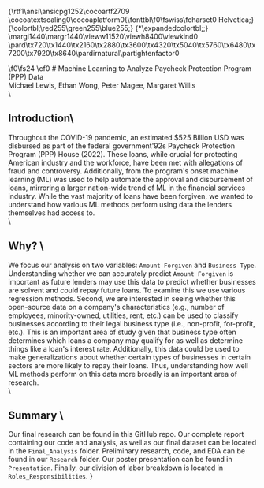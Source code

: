 {\rtf1\ansi\ansicpg1252\cocoartf2709
\cocoatextscaling0\cocoaplatform0{\fonttbl\f0\fswiss\fcharset0 Helvetica;}
{\colortbl;\red255\green255\blue255;}
{\*\expandedcolortbl;;}
\margl1440\margr1440\vieww11520\viewh8400\viewkind0
\pard\tx720\tx1440\tx2160\tx2880\tx3600\tx4320\tx5040\tx5760\tx6480\tx7200\tx7920\tx8640\pardirnatural\partightenfactor0

\f0\fs24 \cf0 # Machine Learning to Analyze Paycheck Protection Program (PPP) Data\
Michael Lewis, Ethan Wong, Peter Magee, Margaret Willis\
\
## Introduction\
Throughout the COVID-19 pandemic, an estimated $525 Billion USD was disbursed as part of the federal government\'92s Paycheck Protection Program (PPP) House (2022). These loans, while crucial for protecting American industry and the workforce, have been met with allegations of fraud and controversy. Additionally, from the program's onset machine learning (ML) was used to help automate the approval and disbursement of loans, mirroring a larger nation-wide trend of ML in the financial services industry. While the vast majority of loans have been forgiven, we wanted to understand how various ML methods perform using data the lenders themselves had access to. \
\
## Why? \
We focus our analysis on two variables: `Amount Forgiven` and `Business Type`. Understanding whether we can accurately predict `Amount Forgiven` is important as future lenders may use this data to predict whether businesses are solvent and could repay future loans. To examine this we use various regression methods. Second, we are interested in seeing whether this open-source data on a company's characteristics (e.g., number of employees, minority-owned, utilities, rent, etc.) can be used to classify businesses according to their legal business type (i.e., non-profit, for-profit, etc.). This is an important area of study given that business type often determines which loans a company may qualify for as well as determine things like a loan's interest rate. Additionally, this data could be used to make generalizations about whether certain types of businesses in certain sectors are more likely to repay their loans. Thus, understanding how well ML methods perform on this data more broadly is an important area of research.\
\
## Summary \
Our final research can be found in this GitHub repo. Our complete report containing our code and analysis, as well as our final dataset can be located in the `Final_Analysis` folder. Preliminary research, code, and EDA can be found in our `Research` folder. Our poster presentation can be found in `Presentation`. Finally, our division of labor breakdown is located in `Roles_Responsibilities`. }
